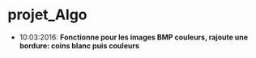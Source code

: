 # projet_Algo
 * 10:03:2016: __Fonctionne pour les images BMP couleurs, rajoute une bordure: coins blanc puis couleurs__